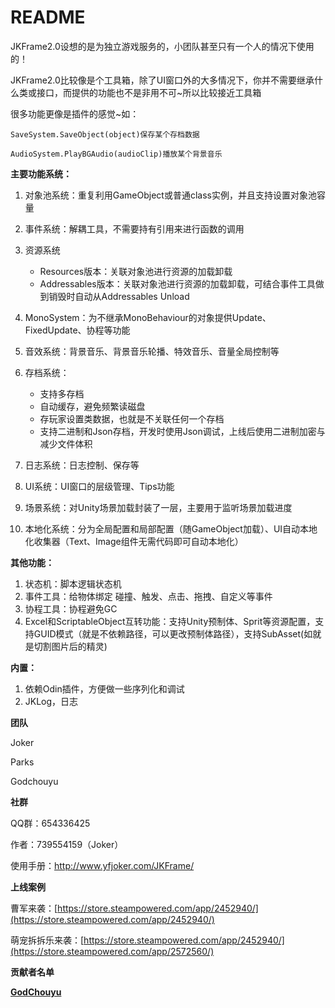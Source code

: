 # README

JKFrame2.0设想的是为独立游戏服务的，小团队甚至只有一个人的情况下使用的！

JKFrame2.0比较像是个工具箱，除了UI窗口外的大多情况下，你并不需要继承什么类或接口，而提供的功能也不是非用不可~所以比较接近工具箱

很多功能更像是插件的感觉~如：

	SaveSystem.SaveObject(object)保存某个存档数据
	
	AudioSystem.PlayBGAudio(audioClip)播放某个背景音乐

**主要功能系统：**

1. 对象池系统：重复利用GameObject或普通class实例，并且支持设置对象池容量
2. 事件系统：解耦工具，不需要持有引用来进行函数的调用
3. 资源系统

    * Resources版本：关联对象池进行资源的加载卸载
    * Addressables版本：关联对象池进行资源的加载卸载，可结合事件工具做到销毁时自动从Addressables Unload
4. MonoSystem：为不继承MonoBehaviour的对象提供Update、FixedUpdate、协程等功能
5. 音效系统：背景音乐、背景音乐轮播、特效音乐、音量全局控制等
6. 存档系统：

    * 支持多存档
    * 自动缓存，避免频繁读磁盘
    * 存玩家设置类数据，也就是不关联任何一个存档
    * 支持二进制和Json存档，开发时使用Json调试，上线后使用二进制加密与减少文件体积
7. 日志系统：日志控制、保存等
8. UI系统：UI窗口的层级管理、Tips功能
9. 场景系统：对Unity场景加载封装了一层，主要用于监听场景加载进度
9. 本地化系统：分为全局配置和局部配置（随GameObject加载）、UI自动本地化收集器（Text、Image组件无需代码即可自动本地化）

**其他功能：**

1. 状态机：脚本逻辑状态机
2. 事件工具：给物体绑定 碰撞、触发、点击、拖拽、自定义等事件
3. 协程工具：协程避免GC
4. Excel和ScriptableObject互转功能：支持Unity预制体、Sprit等资源配置，支持GUID模式（就是不依赖路径，可以更改预制体路径），支持SubAsset(如就是切割图片后的精灵)

**内置：**

1. 依赖Odin插件，方便做一些序列化和调试
2. JKLog，日志

**团队**

Joker

Parks

Godchouyu

**社群**

QQ群：654336425

作者：739554159（Joker）

使用手册：http://www.yfjoker.com/JKFrame/

**上线案例**

曹军来袭：[https://store.steampowered.com/app/2452940/](https://store.steampowered.com/app/2452940/)

萌宠拆拆乐来袭：[https://store.steampowered.com/app/2452940/](https://store.steampowered.com/app/2572560/)

**贡献者名单**

**[GodChouyu](https://github.com/GodChouyu)** 
